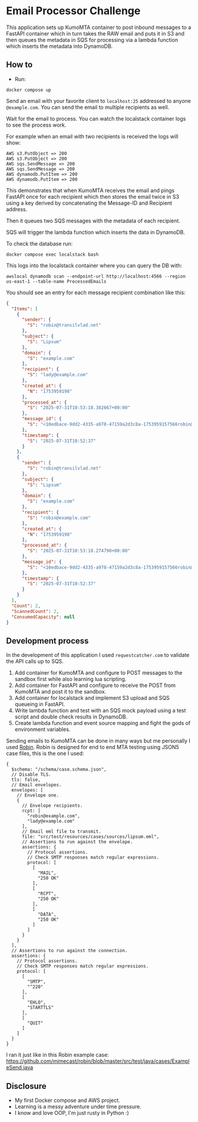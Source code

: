 Email Processor Challenge
==

This application sets up KumoMTA container to post inbound messages to a FastAPI container
which in turn takes the RAW email and puts it in S3 and then queues the metadata in SQS for processing
via a lambda function which inserts the metadata into DynamoDB.


How to
--

- Run:
```commandline
docker compose up
```

Send an email with your favorite client to `localhost:25` addressed to anyone `@example.com`.
You can send the email to multiple recipients as well.

Wait for the email to process. You can watch the localstack container logs to see the process work.

For example when an email with two recipients is received the logs will show:

```pycon
AWS s3.PutObject => 200
AWS s3.PutObject => 200
AWS sqs.SendMessage => 200
AWS sqs.SendMessage => 200
AWS dynamodb.PutItem => 200
AWS dynamodb.PutItem => 200
```

This demonstrates that when KumoMTA receives the email and pings FastAPI once for each recipient
which then stores the email twice in S3 using a key derived by concatenating the Message-ID and Recipient address.

Then it queues two SQS messages with the metadata of each recipient.

SQS will trigger the lambda function which inserts the data in DynamoDB.

To check the database run:
```commandline
docker compose exec localstack bash
```

This logs into the localstack container where you can query the DB with:
```commandline
awslocal dynamodb scan --endpoint-url http://localhost:4566 --region us-east-1 --table-name ProcessedEmails
```

You should see an entry for each message recipient combination like this:

```json
{
  "Items": [
    {
      "sender": {
        "S": "robin@transilvlad.net"
      },
      "subject": {
        "S": "Lipsum"
      },
      "domain": {
        "S": "example.com"
      },
      "recipient": {
        "S": "lady@example.com"
      },
      "created_at": {
        "N": "1753959198"
      },
      "processed_at": {
        "S": "2025-07-31T10:53:18.382667+00:00"
      },
      "message_id": {
        "S": "<10edbace-9dd2-4335-a978-47159a2d3c8a-1753959157566robin@transilvlad.net>"
      },
      "timestamp": {
        "S": "2025-07-31T10:52:37"
      }
    },
    {
      "sender": {
        "S": "robin@transilvlad.net"
      },
      "subject": {
        "S": "Lipsum"
      },
      "domain": {
        "S": "example.com"
      },
      "recipient": {
        "S": "robin@example.com"
      },
      "created_at": {
        "N": "1753959198"
      },
      "processed_at": {
        "S": "2025-07-31T10:53:18.274790+00:00"
      },
      "message_id": {
        "S": "<10edbace-9dd2-4335-a978-47159a2d3c8a-1753959157566robin@transilvlad.net>"
      },
      "timestamp": {
        "S": "2025-07-31T10:52:37"
      }
    }
  ],
  "Count": 2,
  "ScannedCount": 2,
  "ConsumedCapacity": null
}
```

Development process
--
In the development of this application I used `requestcatcher.com` to validate the API calls up to SQS.

1. Add container for KumoMTA and configure to POST messages to the sandbox first while also learning lua scripting.
2. Add container for FastAPI and configure to receive the POST from KumoMTA and post it to the sandbox.
3. Add container for localstack and implement S3 upload and SQS queueing in FastAPI.
4. Write lambda function and test with an SQS mock payload using a test script and double check results in DynamoDB.
5. Create lambda function and event source mapping and fight the gods of environment variables.

Sending emails to KumoMTA can be done in many ways but me personally I used [Robin](https://github.com/mimecast/robin).
Robin is designed for end to end MTA testing using JSON5 case files, this is the one I used:

```json5
{
  $schema: "/schema/case.schema.json",
  // Disable TLS.
  tls: false,
  // Email envelopes.
  envelopes: [
    // Envelope one.
    {
      // Envelope recipients.
      rcpt: [
        "robin@example.com",
        "lady@example.com"
      ],
      // Email eml file to transmit.
      file: "src/test/resources/cases/sources/lipsum.eml",
      // Assertions to run against the envelope.
      assertions: {
        // Protocol assertions.
        // Check SMTP responses match regular expressions.
        protocol: [
          [
            "MAIL",
            "250 OK"
          ],
          [
            "RCPT",
            "250 OK"
          ],
          [
            "DATA",
            "250 OK"
          ]
        ]
      }
    }
  ],
  // Assertions to run against the connection.
  assertions: {
    // Protocol assertions.
    // Check SMTP responses match regular expressions.
    protocol: [
      [
        "SMTP",
        "^220"
      ],
      [
        "EHLO",
        "STARTTLS"
      ],
      [
        "QUIT"
      ]
    ]
  }
}
```

I ran it just like in this Robin example case:
https://github.com/mimecast/robin/blob/master/src/test/java/cases/ExampleSend.java


Disclosure
--

- My first Docker compose and AWS project.
- Learning is a messy adventure under time pressure.
- I know and love OOP, I'm just rusty in Python :)
